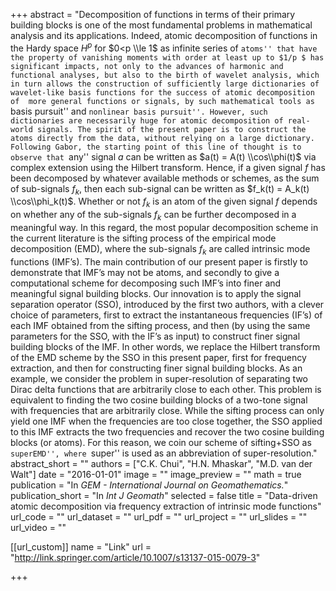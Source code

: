 +++
abstract = "Decomposition of functions in terms of their primary building blocks is one of the most fundamental problems in mathematical analysis and its applications. Indeed, atomic decomposition of functions in the Hardy space $H^p$ for $0<p \\le 1$ as infinite series of ``atoms'' that have the property of vanishing moments with order at least up to $1/p $ has significant impacts, not only to the advances of harmonic and functional analyses, but also to the birth of wavelet analysis, which in turn allows the construction of sufficiently large dictionaries of wavelet-like basis functions for the success of atomic decomposition of  more general functions or signals, by such mathematical tools as ``basis pursuit'' and ``nonlinear basis pursuit''. However, such dictionaries are necessarily huge for atomic decomposition of real-world signals. The spirit of the present paper is to construct the atoms directly from the data, without relying on a large dictionary. Following Gabor, the starting point of this line of thought is to observe that ``any'' signal $a$ can be written as $a(t) = A(t) \\cos\\phi(t)$ via complex extension using the Hilbert transform. Hence, if a given signal $f$ has been decomposed by whatever available methods or schemes, as the sum of sub-signals $f_k$, then each sub-signal can be written as $f_k(t) = A_k(t) \\cos\\phi_k(t)$. Whether or not $f_k$ is an atom of the given signal $f$ depends on whether any of the sub-signals $f_k$ can be further decomposed in a meaningful way. In this regard, the most popular decomposition scheme in the current literature is the sifting process of the empirical mode decomposition (EMD), where the sub-signals $f_k$ are called intrinsic mode functions (IMF’s). The main contribution of our present paper is firstly to demonstrate that IMF’s may not be atoms, and secondly to give a computational scheme for decomposing such IMF’s into finer and meaningful signal building blocks. Our innovation is to apply the signal separation operator (SSO), introduced by the first two authors, with a clever choice of parameters, first to extract the instantaneous frequencies (IF’s) of each IMF obtained from the sifting process, and then (by using the same parameters for the SSO, with the IF’s as input) to construct finer signal building blocks of the IMF. In other words, we replace the Hilbert transform of the EMD scheme by the SSO in this present paper, first for frequency extraction, and then for constructing finer signal building blocks. As an example, we consider the problem in super-resolution of separating two Dirac delta functions that are arbitrarily close to each other. This problem is equivalent to finding the two cosine building blocks of a two-tone signal with frequencies that are arbitrarily close. While the sifting process can only yield one IMF when the frequencies are too close together, the SSO applied to this IMF extracts the two frequencies and recover the two cosine building blocks (or atoms). For this reason, we coin our scheme of sifting+SSO as ``superEMD'', where ``super'' is used as an abbreviation of super-resolution."
abstract_short = ""
authors = ["C.K. Chui", "H.N. Mhaskar", "M.D. van der Walt"]
date = "2016-01-01"
image = ""
image_preview = ""
math = true
publication = "In *GEM - International Journal on Geomathematics.*"
publication_short = "In *Int J Geomath*"
selected = false
title = "Data-driven atomic decomposition via frequency extraction of intrinsic mode functions"
url_code = ""
url_dataset = ""
url_pdf = ""
url_project = ""
url_slides = ""
url_video = ""

[[url_custom]]
name = "Link"
url = "http://link.springer.com/article/10.1007/s13137-015-0079-3"



+++
